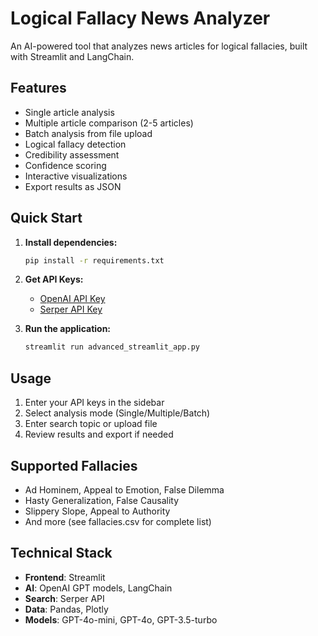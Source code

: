 # Logical Fallacy News Analyzer

An AI-powered tool that analyzes news articles for logical fallacies, built with Streamlit and LangChain.

## Features

- Single article analysis
- Multiple article comparison (2-5 articles)
- Batch analysis from file upload
- Logical fallacy detection
- Credibility assessment
- Confidence scoring
- Interactive visualizations
- Export results as JSON

## Quick Start

1. **Install dependencies:**
   ```bash
   pip install -r requirements.txt
   ```

2. **Get API Keys:**
   - [OpenAI API Key](https://platform.openai.com/api-keys)
   - [Serper API Key](https://serper.dev/)

3. **Run the application:**
   ```bash
   streamlit run advanced_streamlit_app.py
   ```

## Usage

1. Enter your API keys in the sidebar
2. Select analysis mode (Single/Multiple/Batch)
3. Enter search topic or upload file
4. Review results and export if needed


## Supported Fallacies

- Ad Hominem, Appeal to Emotion, False Dilemma
- Hasty Generalization, False Causality
- Slippery Slope, Appeal to Authority
- And more (see fallacies.csv for complete list)

## Technical Stack

- **Frontend**: Streamlit
- **AI**: OpenAI GPT models, LangChain
- **Search**: Serper API
- **Data**: Pandas, Plotly
- **Models**: GPT-4o-mini, GPT-4o, GPT-3.5-turbo
